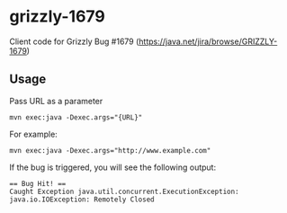 grizzly-1679
============

Client code for Grizzly Bug #1679 (https://java.net/jira/browse/GRIZZLY-1679)

Usage
-----

Pass URL as a parameter 

```
mvn exec:java -Dexec.args="{URL}"
```

For example:

```
mvn exec:java -Dexec.args="http://www.example.com"
```

If the bug is triggered, you will see the following output:
 
```
== Bug Hit! ==
Caught Exception java.util.concurrent.ExecutionException: java.io.IOException: Remotely Closed
```

